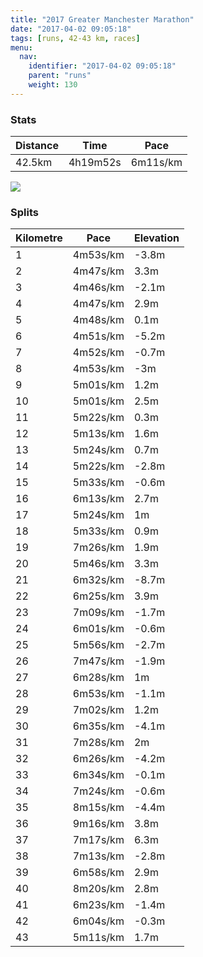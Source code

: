 ```yaml
---
title: "2017 Greater Manchester Marathon"
date: "2017-04-02 09:05:18"
tags: [runs, 42-43 km, races]
menu:
  nav:
    identifier: "2017-04-02 09:05:18"
    parent: "runs"
    weight: 130
---
```


### Stats

| Distance | Time | Pace |
|----------|------|------|
|42.5km|4h19m52s|6m11s/km|

<img src='https://maps.googleapis.com/maps/api/staticmap?maptype=roadmap&path=enc:g_ieIr}|L_Ooy@{EmOoJ{OmC_M~Tn@lH{D|c@fPzMiE|Fbq@{LzDeCwGeZlIJtL~C|L{IhITjGxIjZxNp^fGnL~k@nh@bs@`z@x_@~TxOzDjg@`k@lEgNwCqEjAwEjJbB`@aCgHis@fIcn@tWrPyK~h@~\}FLpiAfA`K|jB{}A|AfNhMzg@|@fLp`@xq@{@n`@zDjw@xAjIpBtBbFoBfJxAhCrAL`HaCbIkN_LiInDaB}h@iF`BmNsBa@mWpBsD~JuEpCsJ`A_V}_@yt@cA{LmMyf@qAqNyiBx~AuNph@_Q}P}B|CkT~ElCv^oDdN_J`PdDzOn@jAzQaFfGsPhOzVbIh@lMxq@ut@vHc^oB}@lhAkMr[oGrg@cFpRrGv_@O`Egf@vXeNk\pCki@qBwy@sPod@qEe`@Se[xCeGTiEiFcd@Cik@jDqc@b@kc@fCe^kHegA`AyNid@cf@ia@mkA&key=AIzaSyAfqMeaZ1CCJFGP5cWud__oZnT_Pybg-1M&size=800x800&markers=color:yellow|label:S|53.46308,-2.2833&markers=color:green|label:F|53.45766,-2.288260000000001'>

### Splits

| Kilometre | Pace | Elevation |
|------|------|-----------|
|1|4m53s/km|-3.8m|
|2|4m47s/km|3.3m|
|3|4m46s/km|-2.1m|
|4|4m47s/km|2.9m|
|5|4m48s/km|0.1m|
|6|4m51s/km|-5.2m|
|7|4m52s/km|-0.7m|
|8|4m53s/km|-3m|
|9|5m01s/km|1.2m|
|10|5m01s/km|2.5m|
|11|5m22s/km|0.3m|
|12|5m13s/km|1.6m|
|13|5m24s/km|0.7m|
|14|5m22s/km|-2.8m|
|15|5m33s/km|-0.6m|
|16|6m13s/km|2.7m|
|17|5m24s/km|1m|
|18|5m33s/km|0.9m|
|19|7m26s/km|1.9m|
|20|5m46s/km|3.3m|
|21|6m32s/km|-8.7m|
|22|6m25s/km|3.9m|
|23|7m09s/km|-1.7m|
|24|6m01s/km|-0.6m|
|25|5m56s/km|-2.7m|
|26|7m47s/km|-1.9m|
|27|6m28s/km|1m|
|28|6m53s/km|-1.1m|
|29|7m02s/km|1.2m|
|30|6m35s/km|-4.1m|
|31|7m28s/km|2m|
|32|6m26s/km|-4.2m|
|33|6m34s/km|-0.1m|
|34|7m24s/km|-0.6m|
|35|8m15s/km|-4.4m|
|36|9m16s/km|3.8m|
|37|7m17s/km|6.3m|
|38|7m13s/km|-2.8m|
|39|6m58s/km|2.9m|
|40|8m20s/km|2.8m|
|41|6m23s/km|-1.4m|
|42|6m04s/km|-0.3m|
|43|5m11s/km|1.7m|
